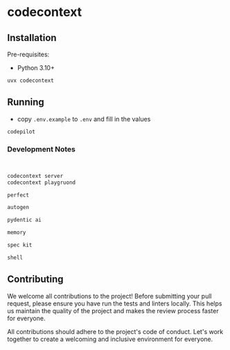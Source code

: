 # codecontext

## Installation

Pre-requisites:

- Python 3.10+

```bash
uvx codecontext
```

## Running

- copy `.env.example` to `.env` and fill in the values

```bash
codepilot
```

### Development Notes

```bash


codecontext server
codecontext playgruond

perfect

autogen

pydentic ai

memory

spec kit

shell

```

## Contributing

We welcome all contributions to the project! Before submitting your pull request, please ensure you have run the tests and linters locally. This helps us maintain the quality of the project and makes the review process faster for everyone.

All contributions should adhere to the project's code of conduct. Let's work together to create a welcoming and inclusive environment for everyone.